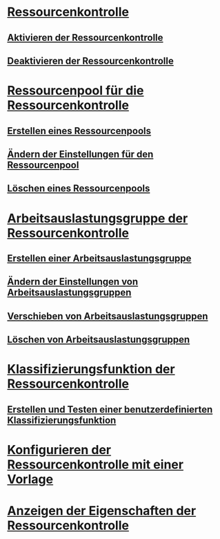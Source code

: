 # [Ressourcenkontrolle](resource-governor.md)
## [Aktivieren der Ressourcenkontrolle](enable-resource-governor.md)
## [Deaktivieren der Ressourcenkontrolle](disable-resource-governor.md)
# [Ressourcenpool für die Ressourcenkontrolle](resource-governor-resource-pool.md)
## [Erstellen eines Ressourcenpools](create-a-resource-pool.md)
## [Ändern der Einstellungen für den Ressourcenpool](change-resource-pool-settings.md)
## [Löschen eines Ressourcenpools](delete-a-resource-pool.md)
# [Arbeitsauslastungsgruppe der Ressourcenkontrolle](resource-governor-workload-group.md)
## [Erstellen einer Arbeitsauslastungsgruppe](create-a-workload-group.md)
## [Ändern der Einstellungen von Arbeitsauslastungsgruppen](change-workload-group-settings.md)
## [Verschieben von Arbeitsauslastungsgruppen](move-a-workload-group.md)
## [Löschen von Arbeitsauslastungsgruppen](delete-a-workload-group.md)
# [Klassifizierungsfunktion der Ressourcenkontrolle](resource-governor-classifier-function.md)
## [Erstellen und Testen einer benutzerdefinierten Klassifizierungsfunktion](create-and-test-a-classifier-user-defined-function.md)
# [Konfigurieren der Ressourcenkontrolle mit einer Vorlage](configure-resource-governor-using-a-template.md)
# [Anzeigen der Eigenschaften der Ressourcenkontrolle](view-resource-governor-properties.md)
